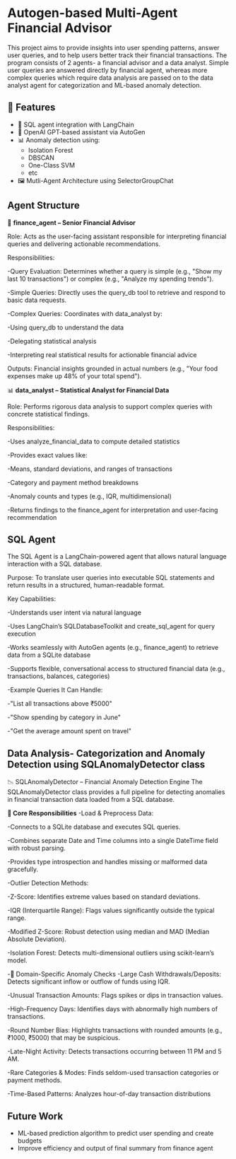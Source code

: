# Autogen-based Multi-Agent Financial Advisor

This project aims to provide insights into user spending patterns, answer user queries, and to help users better track their financial transactions. The program consists of 2 agents- a financial advisor and a data analyst. Simple user queries are answered directly by financial agent, whereas more complex queries which require data analysis are passed on to the data analyst agent for categorization and ML-based anomaly detection.

## 🚀 Features

- 🔗 SQL agent integration with LangChain
- 🤖 OpenAI GPT-based assistant via AutoGen
- 📊 Anomaly detection using:
  - Isolation Forest
  - DBSCAN
  - One-Class SVM
  - etc
- 🖼️ Mutli-Agent Architecture using SelectorGroupChat

## Agent Structure

🏦 **finance_agent – Senior Financial Advisor**

Role: Acts as the user-facing assistant responsible for interpreting financial queries and delivering actionable recommendations.

Responsibilities:

-Query Evaluation: Determines whether a query is simple (e.g., "Show my last 10 transactions") or complex (e.g., "Analyze my spending trends").

-Simple Queries: Directly uses the query_db tool to retrieve and respond to basic data requests.

-Complex Queries: Coordinates with data_analyst by:

-Using query_db to understand the data

-Delegating statistical analysis

-Interpreting real statistical results for actionable financial advice

Outputs: Financial insights grounded in actual numbers (e.g., "Your food expenses make up 48% of your total spend").

📊 **data_analyst – Statistical Analyst for Financial Data**

Role: Performs rigorous data analysis to support complex queries with concrete statistical findings.

Responsibilities:

-Uses analyze_financial_data to compute detailed statistics

-Provides exact values like:

  -Means, standard deviations, and ranges of transactions

-Category and payment method breakdowns

-Anomaly counts and types (e.g., IQR, multidimensional)

-Returns findings to the finance_agent for interpretation and user-facing recommendation

## SQL Agent 

The SQL Agent is a LangChain-powered agent that allows natural language interaction with a SQL database.

Purpose:
To translate user queries into executable SQL statements and return results in a structured, human-readable format.

Key Capabilities:

-Understands user intent via natural language

-Uses LangChain’s SQLDatabaseToolkit and create_sql_agent for query execution

-Works seamlessly with AutoGen agents (e.g., finance_agent) to retrieve data from a SQLite database

-Supports flexible, conversational access to structured financial data (e.g., transactions, balances, categories)

-Example Queries It Can Handle:

  -"List all transactions above ₹5000"

  -"Show spending by category in June"
  
  -"Get the average amount spent on travel"

## Data Analysis- Categorization and Anomaly Detection using SQLAnomalyDetector class

📉 SQLAnomalyDetector – Financial Anomaly Detection Engine
The SQLAnomalyDetector class provides a full pipeline for detecting anomalies in financial transaction data loaded from a SQL database.

**🔧 Core Responsibilities**
-Load & Preprocess Data:

  -Connects to a SQLite database and executes SQL queries.
  
  -Combines separate Date and Time columns into a single DateTime field with robust parsing.
  
  -Provides type introspection and handles missing or malformed data gracefully.

-Outlier Detection Methods:

  -Z-Score: Identifies extreme values based on standard deviations.
  
  -IQR (Interquartile Range): Flags values significantly outside the typical range.
  
  -Modified Z-Score: Robust detection using median and MAD (Median Absolute Deviation).
  
  -Isolation Forest: Detects multi-dimensional outliers using scikit-learn’s model.

-🧠 Domain-Specific Anomaly Checks
  -Large Cash Withdrawals/Deposits: Detects significant inflow or outflow of funds using IQR.
  
  -Unusual Transaction Amounts: Flags spikes or dips in transaction values.
  
  -High-Frequency Days: Identifies days with abnormally high numbers of transactions.
  
  -Round Number Bias: Highlights transactions with rounded amounts (e.g., ₹1000, ₹5000) that may be suspicious.
  
  -Late-Night Activity: Detects transactions occurring between 11 PM and 5 AM.
  
  -Rare Categories & Modes: Finds seldom-used transaction categories or payment methods.
  
  -Time-Based Patterns: Analyzes hour-of-day transaction distributions

## Future Work

- ML-based prediction algorithm to predict user spending and create budgets
- Improve efficiency and output of final summary from finance agent


